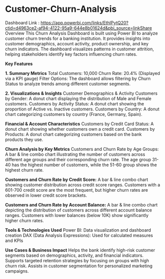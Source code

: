 # Customer-Churn-Analysis
Dashboard Link : https://app.powerbi.com/links/EthIPytQ20?ctid=d4963ce2-af94-4122-95a9-644e8b01624d&pbi_source=linkShare 
Overview
This Churn Analysis Dashboard is built using Power BI to analyze customer churn trends for a banking institution. It provides insights into customer demographics, account activity, product ownership, and key churn indicators. The dashboard visualizes patterns in customer attrition, helping stakeholders identify key factors influencing churn rates.

**Key Features**

**1. Summary Metrics**
   Total Customers: 10,000
   Churn Rate: 20.4% (Displayed via a KPI gauge)
   Filter Options: The dashboard allows filtering by Churn Status to analyze trends among different customer segments.
   

**2. Visualizations & Insights**
   Customer Demographics & Activity
   Customers by Gender: A donut chart displaying the distribution of Male and Female customers.
   Customers by Activity Status: A donut chart showing the proportion of Active vs. Inactive customers.
   Customers by Country: A donut chart categorizing customers by country (France, Germany, Spain).
   

 **Financial & Account Characteristics**
   Customers by Credit Card Status: A donut chart showing whether customers own a credit card.
   Customers by Products: A donut chart categorizing customers based on the bank products they use.
   

**Churn Analysis by Key Metrics**
Customers and Churn Rate by Age Groups:
 A bar & line combo chart illustrating the number of customers across different age groups and their corresponding churn rate.
 The age group 31-40 has the highest number of customers, while the 51-60 group shows the highest churn rate.
 

 **Customers and Churn Rate by Credit Score:**
  A bar & line combo chart showing customer distribution across credit score ranges.
  Customers with a 601-700 credit score are the most frequent, but higher churn rates are observed in lower credit score brackets.
  

 **Customers and Churn Rate by Account Balance:**
  A bar & line combo chart depicting the distribution of customers across different account balance ranges.
  Customers with lower balances (below 10K) show significantly higher churn rates.
  

**Tools & Technologies Used**
Power BI: Data visualization and dashboard creation
DAX (Data Analysis Expressions): Used for calculated measures and KPIs

**Use Cases & Business Impact**
Helps the bank identify high-risk customer segments based on demographics, activity, and financial indicators.
Supports targeted retention strategies by focusing on groups with high churn risk.
Assists in customer segmentation for personalized marketing campaigns.
